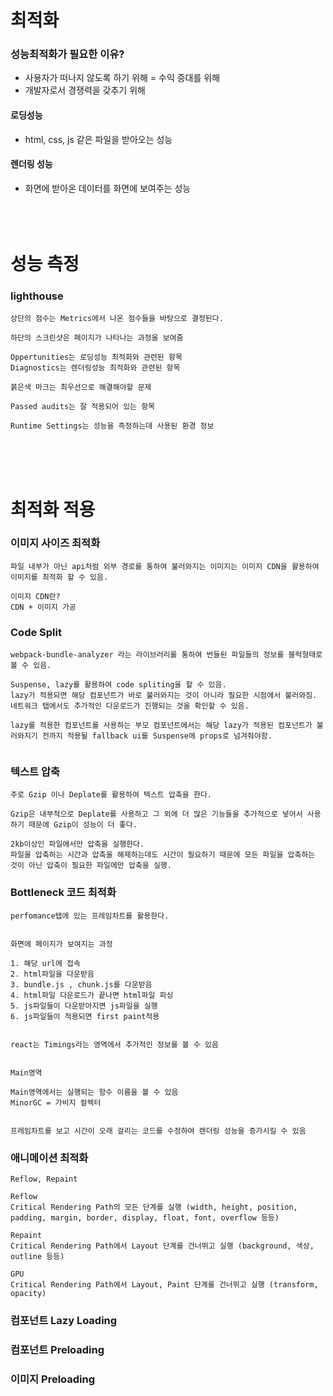 # 최적화

### 성능최적화가 필요한 이유?

- 사용자가 떠나지 않도록 하기 위해 = 수익 증대를 위해
- 개발자로서 경쟁력을 갖추기 위해

#### 로딩성능

- html, css, js 같은 파일을 받아오는 성능

#### 렌더링 성능

- 화면에 받아온 데이터를 화면에 보여주는 성능  
  </br>
  </br>
  </br>

# 성능 측정

### lighthouse

```
상단의 점수는 Metrics에서 나온 점수들을 바탕으로 결정된다.

하단의 스크린샷은 페이지가 나타나는 과정을 보여줌

Oppertunities는 로딩성능 최적화와 관련된 항목
Diagnostics는 렌더링성능 최적화와 관련된 항목

붉은색 마크는 최우선으로 해결해야할 문제

Passed audits는 잘 적용되어 있는 항목

Runtime Settings는 성능을 측정하는데 사용된 환경 정보
```

</br>
</br>
</br>

# 최적화 적용

### 이미지 사이즈 최적화

```
파일 내부가 아닌 api처럼 외부 경로를 통하여 불러와지는 이미지는 이미지 CDN을 활용하여 이미지를 최적화 할 수 있음.

이미지 CDN란?
CDN + 이미지 가공
```

### Code Split

```
webpack-bundle-analyzer 라는 라이브러리를 통하여 번들된 파일들의 정보를 블럭형태로 볼 수 있음.

Suspense, lazy를 활용하여 code spliting을 할 수 있음.
lazy가 적용되면 해당 컴포넌트가 바로 불러와지는 것이 아니라 필요한 시점에서 불러와짐.
네트워크 탭에서도 추가적인 다운로드가 진행되는 것을 확인할 수 있음.

lazy를 적용한 컴포넌트를 사용하는 부모 컴포넌트에서는 해당 lazy가 적용된 컴포넌트가 불러와지기 전까지 적용될 fallback ui를 Suspense에 props로 넘겨줘야함.


```

### 텍스트 압축

```
주로 Gzip 이나 Deplate를 활용하여 텍스트 압축을 한다.

Gzip은 내부적으로 Deplate를 사용하고 그 외에 더 많은 기능들을 추가적으로 넣어서 사용하기 때문에 Gzip이 성능이 더 좋다.

2kb이상인 파일에서만 압축을 실행한다.
파일을 압축하는 시간과 압축을 해제하는데도 시간이 필요하기 때문에 모든 파일을 압축하는 것이 아닌 압축이 필요한 파일에만 압축을 실행.

```

### Bottleneck 코드 최적화

```
perfomance탭에 있는 프레임차트를 활용한다.


화면에 페이지가 보여지는 과정

1. 해당 url에 접속
2. html파일을 다운받음
3. bundle.js , chunk.js를 다운받음
4. html파일 다운로드가 끝나면 html파일 파싱
5. js파일들이 다운받아지면 js파일을 실행
6. js파일들이 적용되면 first paint적용


react는 Timings라는 영역에서 추가적인 정보를 볼 수 있음


Main영역

Main영역에서는 실행되는 함수 이름을 볼 수 있음
MinorGC = 가비지 컬렉터


프레임차트를 보고 시간이 오래 걸리는 코드를 수정하여 렌더링 성능을 증가시킬 수 있음
```

### 애니메이션 최적화

```
Reflow, Repaint

Reflow
Critical Rendering Path의 모든 단계를 실행 (width, height, position, padding, margin, border, display, float, font, overflow 등등)

Repaint
Critical Rendering Path에서 Layout 단계를 건너뛰고 실행 (background, 색상, outline 등등)

GPU
Critical Rendering Path에서 Layout, Paint 단계를 건너뛰고 실행 (transform, opacity)
```

### 컴포넌트 Lazy Loading

### 컴포넌트 Preloading

### 이미지 Preloading
